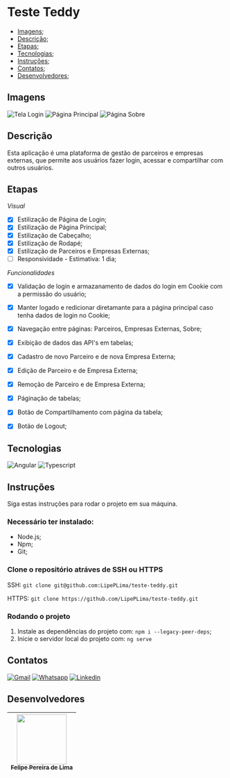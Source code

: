 # Teste Teddy

- [Imagens](#imagens);
- [Descrição](#descrição);
- [Etapas](#etapas);
- [Tecnologias](#tecnologias);
- [Instruções](#instruções);
- [Contatos](#contatos);
- [Desenvolvedores](#desenvolvedores);

## Imagens

![Tela Login](https://github.com/LipePLima/teste-teddy/assets/102830741/0d51456c-7a7f-4859-8d84-59b37205afde)
![Página Principal](https://github.com/LipePLima/teste-teddy/assets/102830741/5bdbae0e-9d8b-40fb-a3f8-6462d78e9709)
![Página Sobre](https://github.com/LipePLima/teste-teddy/assets/102830741/3432b9c4-e518-46b4-b5fc-5b86984540e9)

## Descrição 

Esta aplicação é uma plataforma de gestão de parceiros e empresas externas, que permite aos usuários fazer login, acessar e compartilhar com outros usuários. 

## Etapas

*Visual*

  - [x] Estilização de Página de Login;
  - [x] Estilização de Página Principal;
  - [x] Estilização de Cabeçalho;
  - [x] Estilização de Rodapé;
  - [x] Estilização de Parceiros e Empresas Externas;
  - [ ] Responsividade - Estimativa: 1 dia;

*Funcionalidades*

  - [x] Validação de login e armazanamento de dados do login em Cookie com a permissão do usuário;
  - [x] Manter logado e redicionar diretamante para a página principal caso tenha dados de login no Cookie; 
  - [x] Navegação entre páginas: Parceiros, Empresas Externas, Sobre; 
  - [x] Exibição de dados das API's em tabelas; 
  - [x] Cadastro de novo Parceiro e de nova Empresa Externa;
  - [x] Edição de Parceiro e de Empresa Externa;
  - [x] Remoção de Parceiro e de Empresa Externa;
  - [x] Páginação de tabelas;
  - [x] Botão de Compartilhamento com página da tabela;
  - [x] Botão de Logout;    


## Tecnologias

![Angular](https://img.shields.io/badge/Angular-DD0031?style=for-the-badge&logo=angular&logoColor=white)
![Typescript](https://img.shields.io/badge/TypeScript-007ACC?style=for-the-badge&logo=typescript&logoColor=white)

## Instruções

  Siga estas instruções para rodar o projeto em sua máquina.

  ### Necessário ter instalado:

  - Node.js;
  - Npm;
  - Git;

  ### Clone o repositório atráves de SSH ou HTTPS

  SSH: `git clone git@github.com:LipePLima/teste-teddy.git`

  HTTPS: `git clone https://github.com/LipePLima/teste-teddy.git`

  ### Rodando o projeto
  
  1. Instale as dependências do projeto com: `npm i --legacy-peer-deps`;
  2. Inicie o servidor local do projeto com: `ng serve`

## Contatos

<a href="mailto:felipe.lima0160@gmail.com">![Gmail](https://img.shields.io/badge/Gmail-D14836?style=for-the-badge&logo=gmail&logoColor=white)</a>  <a href="https://wa.me/5521979926096">![Whatsapp](https://img.shields.io/badge/WhatsApp-25D366?style=for-the-badge&logo=whatsapp&logoColor=white)</a>  <a href="https://www.linkedin.com/in/felipepliima/">![Linkedin](https://img.shields.io/badge/LinkedIn-0077B5?style=for-the-badge&logo=linkedin&logoColor=white)</a> 

## Desenvolvedores

| [<img src="https://avatars.githubusercontent.com/u/102830741?s=400&u=eb0ed821d5deeaaac9a910f737ce38ddfda2f3a9&v=4" width=115><br><sub>Felipe Pereira de Lima</sub>](https://github.com/LipePLima) 
| :---: |
